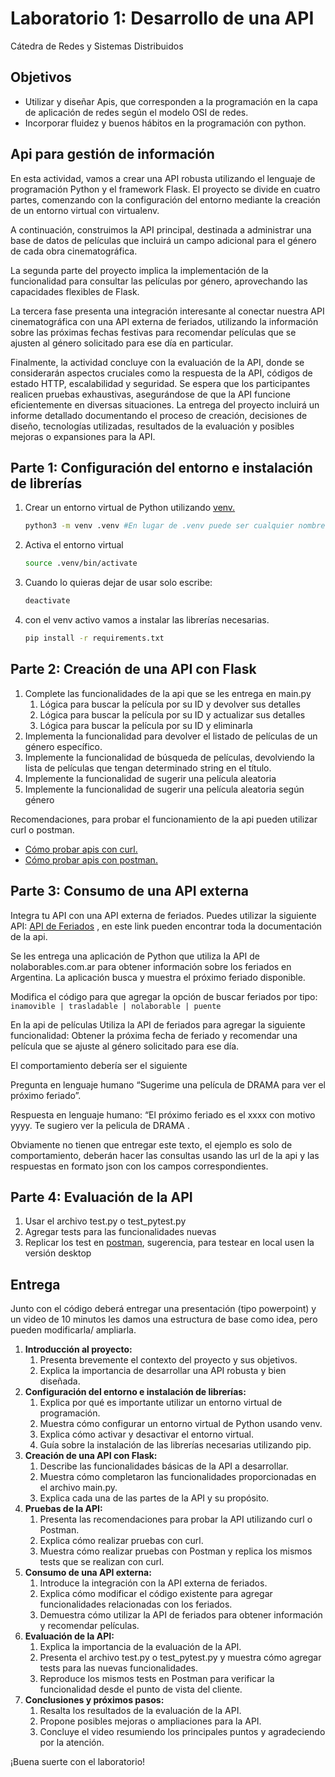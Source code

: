 # Laboratorio 1: Desarrollo de una API 
Cátedra de Redes y Sistemas Distribuidos

## Objetivos
- Utilizar y diseñar Apis, que corresponden a la programación en la capa de aplicación de redes según el modelo OSI de redes.
- Incorporar fluidez y buenos hábitos en la programación con python.

## Api para gestión de información
En esta actividad, vamos a crear una API robusta utilizando el lenguaje de programación Python y el framework Flask. El proyecto se divide en cuatro partes, comenzando con la configuración del entorno mediante la creación de un entorno virtual con virtualenv. 

A continuación, construimos la API principal, destinada a administrar una base de datos de películas que incluirá un campo adicional para el género de cada obra cinematográfica.

La segunda parte del proyecto implica la implementación de la funcionalidad para consultar las películas por género, aprovechando las capacidades flexibles de Flask. 

La tercera fase presenta una integración interesante al conectar nuestra API cinematográfica con una API externa de feriados, utilizando la información sobre las próximas fechas festivas para recomendar películas que se ajusten al género solicitado para ese día en particular.

Finalmente, la actividad concluye con la evaluación de la API, donde se considerarán aspectos cruciales como la respuesta de la API, códigos de estado HTTP, escalabilidad y seguridad. Se espera que los participantes realicen pruebas exhaustivas, asegurándose de que la API funcione eficientemente en diversas situaciones. La entrega del proyecto incluirá un informe detallado documentando el proceso de creación, decisiones de diseño, tecnologías utilizadas, resultados de la evaluación y posibles mejoras o expansiones para la API. 

## **Parte 1: Configuración del entorno e instalación de librerías**
1. Crear un entorno virtual de Python utilizando [venv.](https://docs.python.org/es/3/library/venv.html)
   ```bash
   python3 -m venv .venv #En lugar de .venv puede ser cualquier nombre, pero es un estándar
   ```
2. Activa el entorno virtual
   ```bash
   source .venv/bin/activate
   ```
3. Cuando lo quieras dejar de usar solo escribe:
   ```bash
   deactivate
   ```
4. con el venv activo vamos a instalar las librerías necesarias.
    ```bash
    pip install -r requirements.txt
    ```

## **Parte 2: Creación de una API con Flask**
1. Complete las funcionalidades de la api que se les entrega en main.py 
    1. Lógica para buscar la película por su ID y devolver sus detalles
    2. Lógica para buscar la película por su ID y actualizar sus detalles
    3. Lógica para buscar la película por su ID y eliminarla
2. Implementa la funcionalidad para devolver el listado de películas de un género específico.
3. Implemente la funcionalidad de búsqueda de películas, devolviendo la lista de películas que tengan determinado string en el título.
4. Implemente la funcionalidad de sugerir una película aleatoria
5. Implemente la funcionalidad de sugerir una película aleatoria según género

Recomendaciones, para probar el funcionamiento de la api pueden utilizar curl o postman.

- [Cómo probar apis con curl.](https://terminalcheatsheet.com/es/guides/curl-rest-api)
- [Cómo probar apis con postman.](https://desarrolloweb.com/articulos/como-usar-postman-probar-api)

## **Parte 3: Consumo de una API externa**
Integra tu API con una API externa de feriados. Puedes utilizar la siguiente API: [API de Feriados](https://pjnovas.gitbooks.io/no-laborables/content/) , en este link pueden encontrar toda la documentación de la api.

Se les entrega una aplicación de Python que utiliza la API de nolaborables.com.ar para obtener información sobre los feriados en Argentina. La aplicación busca y muestra el próximo feriado disponible.

Modifica el código para que agregar la opción de buscar feriados por tipo:
 `inamovible | trasladable | nolaborable | puente`

En la api de películas Utiliza la API de feriados para agregar la siguiente funcionalidad:
Obtener la próxima fecha de feriado y recomendar una película que se ajuste al género solicitado para ese día.

El comportamiento debería ser el siguiente

Pregunta en lenguaje humano “Sugerime una película de DRAMA para ver el próximo feriado”.

Respuesta en lenguaje humano: “El próximo feriado es el xxxx con motivo yyyy. Te sugiero ver la pelicula de DRAMA <titulo de pelicula>.

Obviamente no tienen que entregar este texto, el ejemplo es solo de comportamiento, deberán hacer las consultas usando las url de la api y las respuestas en formato json con los campos correspondientes.

## **Parte 4: Evaluación de la API**
1. Usar el archivo test.py o test_pytest.py
2. Agregar tests para las funcionalidades nuevas
3. Replicar los test en [postman](https://www.postman.com/), sugerencia, para testear en local usen la versión desktop

## **Entrega**
Junto con el código deberá entregar una presentación (tipo powerpoint) y un video  de 10 minutos les damos una estructura de base como idea, pero pueden modificarla/ ampliarla.

1. **Introducción al proyecto:**
    1. Presenta brevemente el contexto del proyecto y sus objetivos.
    2. Explica la importancia de desarrollar una API robusta y bien diseñada.
2. **Configuración del entorno e instalación de librerías:**
    1. Explica por qué es importante utilizar un entorno virtual de programación.
    2. Muestra cómo configurar un entorno virtual de Python usando venv.
    3. Explica cómo activar y desactivar el entorno virtual.
    4. Guía sobre la instalación de las librerías necesarias utilizando pip.
3. **Creación de una API con Flask:**
    1. Describe las funcionalidades básicas de la API a desarrollar.
    2. Muestra cómo completaron las funcionalidades proporcionadas en el archivo main.py.
    3. Explica cada una de las partes de la API y su propósito.
4. **Pruebas de la API:**
    1. Presenta las recomendaciones para probar la API utilizando curl o Postman.
    2. Explica cómo realizar pruebas con curl.
    3. Muestra cómo realizar pruebas con Postman y replica los mismos tests que se realizan con curl.
5. **Consumo de una API externa:**
    1. Introduce la integración con la API externa de feriados.
    2. Explica cómo modificar el código existente para agregar funcionalidades relacionadas con los feriados.
    3. Demuestra cómo utilizar la API de feriados para obtener información y recomendar películas.
6. **Evaluación de la API:**
    1. Explica la importancia de la evaluación de la API.
    2. Presenta el archivo test.py o test_pytest.py y muestra cómo agregar tests para las nuevas funcionalidades.
    3. Reproduce los mismos tests en Postman para verificar la funcionalidad desde el punto de vista del cliente.
7. **Conclusiones y próximos pasos:**
    1. Resalta los resultados de la evaluación de la API.
    2. Propone posibles mejoras o ampliaciones para la API.
    3. Concluye el video resumiendo los principales puntos y agradeciendo por la atención.

¡Buena suerte con el laboratorio!
